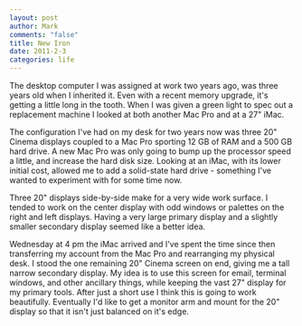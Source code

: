 ```yaml
--- 
layout: post
author: Mark
comments: "false"
title: New Iron
date: 2011-2-3
categories: life
---
```

The desktop computer I was assigned at work two years ago, was three years old when I inherited it. Even with a recent memory upgrade, it's getting a little long in the tooth. When I was given a green light to spec out a replacement machine I looked at both another Mac Pro and at a 27" iMac.

The configuration I've had on my desk for two years now was three 20" Cinema displays coupled to a Mac Pro sporting 12 GB of RAM and a 500 GB hard drive. A new Mac Pro was only going to bump up the processor speed a little, and increase the hard disk size. Looking at an iMac, with its lower initial cost, allowed me to add a solid-state hard drive - something I've wanted to experiment with for some time now.

Three 20" displays side-by-side make for a very wide work surface. I tended to work on the center display with odd windows or palettes on the right and left displays. Having a very large primary display and a slightly smaller secondary display seemed like a better idea.

Wednesday at 4 pm the iMac arrived and I've spent the time since then transferring my account from the Mac Pro and rearranging my physical desk. I stood the one remaining 20" Cinema screen on end, giving me a tall narrow secondary display. My idea is to use this screen for email, terminal windows, and other ancillary things, while keeping the vast 27" display for my primary tools. After just a short use I think this is going to work beautifully. Eventually I'd like to get a monitor arm and mount for the 20" display so that it isn't just balanced on it's edge.
